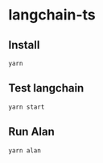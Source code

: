 # langchain-ts

## Install

```
yarn
```

## Test langchain

```
yarn start
```

## Run Alan

```
yarn alan
```
